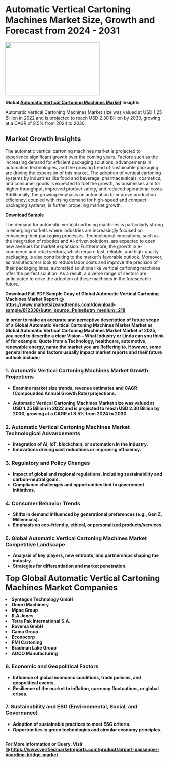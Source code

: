 <H1>Automatic Vertical Cartoning Machines Market Size, Growth and Forecast from 2024 - 2031</H1><img class="aligncenter size-medium wp-image-584254" src="https://thirdeyenews.in/wp-content/uploads/2024/09/Global-Market-Research-300x168.jpeg" alt="" width="300" height="168" /><p><strong>Global&nbsp;<a href="https://www.marketsizeandtrends.com/download-sample/812338/&amp;utm_source=Pulse&amp;utm_medium=218">Automatic Vertical Cartoning Machines Market</a> Insights</strong></p><p>Automatic Vertical Cartoning Machines Market size was valued at USD 1.25 Billion in 2022 and is projected to reach USD 2.30 Billion by 2030, growing at a CAGR of 8.5% from 2024 to 2030.</p><p><h2>Market Growth Insights</h2> <p>The automatic vertical cartoning machines market is projected to experience significant growth over the coming years. Factors such as the increasing demand for efficient packaging solutions, advancements in automation technologies, and the growing trend of sustainable packaging are driving the expansion of this market. The adoption of vertical cartoning systems by industries like food and beverage, pharmaceuticals, cosmetics, and consumer goods is expected to fuel the growth, as businesses aim for higher throughput, improved product safety, and reduced operational costs. Additionally, the growing emphasis on automation to improve production efficiency, coupled with rising demand for high-speed and compact packaging systems, is further propelling market growth.</p> <p><strong>Download Sample</strong></p> <p>The demand for automatic vertical cartoning machines is particularly strong in emerging markets where industries are increasingly focused on enhancing their packaging processes. Technological innovations, such as the integration of robotics and AI-driven solutions, are expected to open new avenues for market expansion. Furthermore, the growth in e-commerce and retail sectors, which require fast, reliable, and high-quality packaging, is also contributing to the market's favorable outlook. Moreover, as manufacturers look to reduce labor costs and improve the precision of their packaging lines, automated solutions like vertical cartoning machines offer the perfect solution. As a result, a diverse range of sectors are anticipated to drive the adoption of these machines in the foreseeable future.</p> <p><strong></p><p><span class=""><strong>Download Full PDF Sample Copy of Global Automatic Vertical Cartoning Machines Market Report</strong> @ <a href="https://www.marketsizeandtrends.com/download-sample/812338/&amp;utm_source=Pulse&amp;utm_medium=218" target="_blank">https://www.marketsizeandtrends.com/download-sample/812338/&amp;utm_source=Pulse&amp;utm_medium=218</a></span></p><p>In order to make an accurate and perceptive description of future scope of a Global&nbsp;Automatic Vertical Cartoning Machines Market Market as Global&nbsp;Automatic Vertical Cartoning Machines Market Market of 2025, you need to describe a clear Vision &ndash; What Industry or Linda can you think of for example: Quote from a Technology, healthcare, automotive, renewable energy, name the market you are Reffering to. However, some general trends and factors usually impact market reports and their future outlook include:</p><h3>1.&nbsp;<strong>Automatic Vertical Cartoning Machines Market Growth Projections</strong></h3><ul><li>Examine market size trends, revenue estimates and CAGR (Compounded Annual Growth Rate) projections.</li><li><p>Automatic Vertical Cartoning Machines Market size was valued at USD 1.25 Billion in 2022 and is projected to reach USD 2.30 Billion by 2030, growing at a CAGR of 8.5% from 2024 to 2030.</p></li></ul><h3>2.&nbsp;<strong>Automatic Vertical Cartoning Machines Market Technological Advancements</strong></h3><ul><li>Integration of AI, IoT, blockchain, or automation in the industry.</li><li>Innovations driving cost reductions or improving efficiency.</li></ul><h3>3.&nbsp;<strong>Regulatory and Policy Changes</strong></h3><ul><li>Impact of global and regional regulations, including sustainability and carbon-neutral goals.</li><li>Compliance challenges and opportunities tied to government initiatives.</li></ul><h3>4.&nbsp;<strong>Consumer Behavior Trends</strong></h3><ul><li>Shifts in demand influenced by generational preferences (e.g., Gen Z, Millennials).</li><li>Emphasis on eco-friendly, ethical, or personalized products/services.</li></ul><h3>5.&nbsp;<strong>Global Automatic Vertical Cartoning Machines Market Competitive Landscape</strong></h3><ul><li>Analysis of key players, new entrants, and partnerships shaping the industry.</li><li>Strategies for differentiation and market penetration.</li></ul><p data-pm-slice="1 1 []"><span style="color: inherit; font-family: inherit; font-size: 25px;">Top Global Automatic Vertical Cartoning Machines Market Companies</span></p><div class="" data-test-id=""><p><li>Syntegon Technology GmbH</li><li> Omori Machinery</li><li> Mpac Group</li><li> R.A Jones</li><li> Tetra Pak International S.A.</li><li> Rovema GmbH</li><li> Cama Group</li><li> Econocorp</li><li> PMI Cartoning</li><li> Bradman Lake Group</li><li> ADCO Manufacturing</li></p></div><h3>6.&nbsp;<strong>Economic and Geopolitical Factors</strong></h3><ul><li>Influence of global economic conditions, trade policies, and geopolitical events.</li><li>Resilience of the market to inflation, currency fluctuations, or global crises.</li></ul><h3>7.&nbsp;<strong>Sustainability and ESG (Environmental, Social, and Governance)</strong></h3><ul><li>Adoption of sustainable practices to meet ESG criteria.</li><li>Opportunities in green technologies and circular economy principles.</li></ul><h2><strong style="font-size: 14px;">For More Information or Query, Visit @&nbsp;</strong><a style="background-color: #ffffff; font-size: 14px;" href="https://www.marketsizeandtrends.com/report/automatic-vertical-cartoning-machines-market/" target="_blank">https://www.verifiedmarketreports.com/product/airport-passenger-boarding-bridge-market</a></h2>
